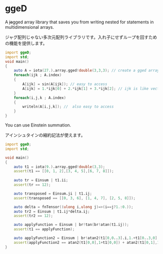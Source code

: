 # ggeD

A ~~ja~~gged array library that saves you from writing nested for statements in multidimensional arrays.

ジャグ配列じゃない多次元配列ライブラリです。入れ子にせずループを回すための機能を提供します。

``` D
import ggeD;
import std;
void main()
{
    auto A = iota(27.).array.gged!double(3,3,3); // create a gged array
    foreach(ijk ; A.index) 
    {
        A[ijk] = sin(A[ijk]); // easy to access
        A[ijk] = 1.*ijk[0] + 2.*ijk[1] + 3.*ijk[2]; // ijk is like vector
    }
    foreach(i,j,k ; A.index)
    {
        writeln(A[i,j,k]); //  also easy to access  
    }
}
```

You can use Einstein summation.

アインシュタインの縮約記法が使えます。

``` D
import ggeD;
import std;

void main()
{
    auto t1 = iota(9.).array.gged!double(3,3);
    assert(t1 == [[0, 1, 2],[3, 4, 5],[6, 7, 8]]);
    
    auto tr = Einsum | t1.ii;
    assert(tr == 12);

    auto transposed = Einsum.ji | t1.ij;
    assert(transposed == [[0, 3, 6], [1, 4, 7], [2, 5, 8]]);

    auto delta = fnTensor((ulong i,ulong j)=>(i==j?1.:0.));
    auto tr2 = Einsum | t1.ij*delta.ij;
    assert(tr2 == 12);

    auto applyFunction = Einsum | br!tan(br!atan(t1.ij));
    assert(t1 == applyFunction);

    auto applyFunction2 = Einsum | br!atan2(t1[0,0..3].i,1.+t1[0..3,0].i);
    assert(applyFunction2 == atan2(t1[0,0],1+t1[0,0]) + atan2(t1[0,1],1+t1[1,0]) + atan2(t1[0,2],1+t1[2,0]) );
}

```